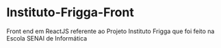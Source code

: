 # Instituto-Frigga-Front
Front end em ReactJS referente ao Projeto Instituto Frigga que foi feito na Escola SENAI de Informática
